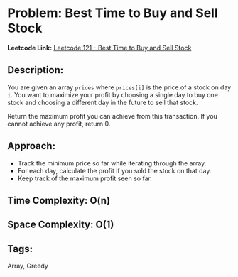 # Problem: Best Time to Buy and Sell Stock

**Leetcode Link:** [Leetcode 121 - Best Time to Buy and Sell Stock](https://leetcode.com/problems/best-time-to-buy-and-sell-stock/)

## Description:
You are given an array `prices` where `prices[i]` is the price of a stock on day `i`. You want to maximize your profit by choosing a single day to buy one stock and choosing a different day in the future to sell that stock.

Return the maximum profit you can achieve from this transaction. If you cannot achieve any profit, return 0.

## Approach:
- Track the minimum price so far while iterating through the array.
- For each day, calculate the profit if you sold the stock on that day.
- Keep track of the maximum profit seen so far.

## Time Complexity: O(n)  
## Space Complexity: O(1)

## Tags:
Array, Greedy
